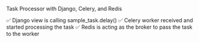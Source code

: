 Task Processor with Django, Celery, and Redis

✅ Django view is calling sample_task.delay()
✅ Celery worker received and started processing the task
✅ Redis is acting as the broker to pass the task to the worker